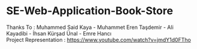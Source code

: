 # SE-Web-Application-Book-Store
Thanks To : 
  Muhammed Said Kaya -
  Muhammet Eren Taşdemir -
  Ali Kayadibi -
  İhsan Kürşad Ünal -
  Emre Hancı<br>
  Project Representation : https://www.youtube.com/watch?v=jmdY1d0FTho
